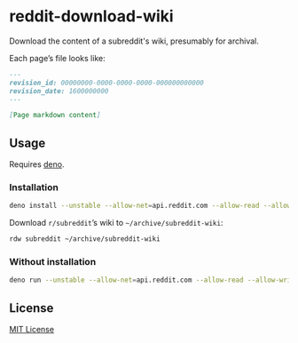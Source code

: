 # reddit-download-wiki

Download the content of a subreddit's wiki, presumably for archival.

Each page’s file looks like:

```md
---
revision_id: 00000000-0000-0000-0000-000000000000
revision_date: 1600000000
---

[Page markdown content]
```

## Usage

Requires [deno](https://deno.land/#installation).

### Installation

```sh
deno install --unstable --allow-net=api.reddit.com --allow-read --allow-write -n rdw index.ts
```

Download `r/subreddit`’s wiki to `~/archive/subreddit-wiki`:

```sh
rdw subreddit ~/archive/subreddit-wiki
```

### Without installation

```sh
deno run --unstable --allow-net=api.reddit.com --allow-read --allow-write index.ts subreddit ~/archive/subreddit-wiki
```

## License

[MIT License](https://l.shreyasminocha.me/2020-)
